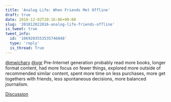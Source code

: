 ```yaml
---
title: 'Analog Life: When Friends Met Offline'
draft: true
date: 2018-12-02T20:16:06+00:00
slug: '201812022016-analog-life-friends-offline'
is_tweet: true
tweet_info:
  id: '1069203553535746048'
  type: 'reply'
  is_thread: True
---
```




[@mwichary](https://x.com/mwichary) [@vgr](https://x.com/vgr) Pre-Internet generation probably read more books, longer format content, had more focus on fewer things, explored more outside of recommended similar content, spent more time on less purchases, more get togethers with friends, less spontaneous decisions, more balanced journalism.

[Discussion](https://x.com/sytelus/status/1069203553535746048)
